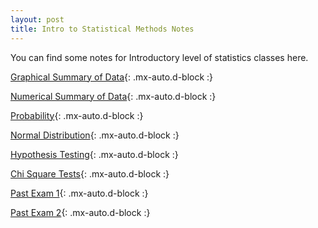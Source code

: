 ```yaml
---
layout: post
title: Intro to Statistical Methods Notes  
---
```

You can find some notes for Introductory level of statistics classes here.  


[Graphical Summary of Data](https://github.com/elainekjchiu/elainekjchiu.github.io/blob/master/Graphical%20Summary%20of%20data.pdf){: .mx-auto.d-block :}

[Numerical Summary of Data](https://github.com/elainekjchiu/elainekjchiu.github.io/blob/master/Numerical%20summary%20of%20data%2C%20Expectation%2C%20and%20standard%20Error.pdf){: .mx-auto.d-block :}

[Probability](https://github.com/elainekjchiu/elainekjchiu.github.io/blob/master/Probability%20.pdf){: .mx-auto.d-block :}

[Normal Distribution](https://github.com/elainekjchiu/elainekjchiu.github.io/blob/master/Normal%20curve%20.pdf){: .mx-auto.d-block :}

[Hypothesis Testing](https://github.com/elainekjchiu/elainekjchiu.github.io/blob/master/Hypothesis%20Testing.pdf){: .mx-auto.d-block :}

[Chi Square Tests](https://github.com/elainekjchiu/elainekjchiu.github.io/blob/master/Chi%20squared%20test.pdf){: .mx-auto.d-block :}

[Past Exam 1](https://github.com/elainekjchiu/elainekjchiu.github.io/blob/master/Midterm1_review.pdf){: .mx-auto.d-block :}

[Past Exam 2](https://github.com/elainekjchiu/elainekjchiu.github.io/blob/master/Midterm_2_Review.pdf){: .mx-auto.d-block :}




